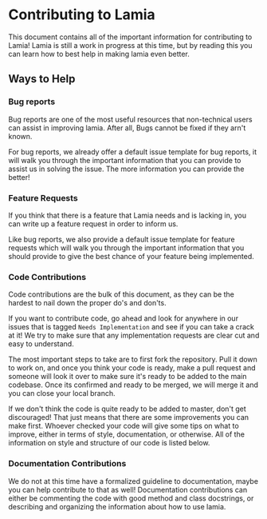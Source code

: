 # Contributing to Lamia

This document contains all of the important information for contributing to Lamia! Lamia is still a work in progress at this time, but by reading this you can learn how to best help in making lamia even better.

## Ways to Help

### Bug reports

Bug reports are one of the most useful resources that non-technical users can assist in improving lamia. After all, Bugs cannot be fixed if they arn't known.

For bug reports, we already offer a default issue template for bug reports, it will walk you through the important information that you can provide to assist us in solving the issue. The more information you can provide the better!

### Feature Requests

If you think that there is a feature that Lamia needs and is lacking in, you can write up a feature request in order to inform us. 

Like bug reports, we also provide a default issue template for feature requests which will walk you through the important information that you should provide to give the best chance of your feature being implemented.

### Code Contributions

Code contributions are the bulk of this document, as they can be the hardest to nail down the proper do's and don'ts.

If you want to contribute code, go ahead and look for anywhere in our issues that is tagged `Needs Implementation` and see if you can take a crack at it! We try to make sure that any implementation requests are clear cut and easy to understand. 

The most important steps to take are to first fork the repository. Pull it down to work on, and once you think your code is ready, make a pull request and someone will look it over to make sure it's ready to be added to the main codebase. Once its confirmed and ready to be merged, we will merge it and you can close your local branch. 

If we don't think the code is quite ready to be added to master, don't get discouraged! That just means that there are some improvements you can make first. Whoever checked your code will give some tips on what to improve, either in terms of style, documentation, or otherwise. All of the information on style and structure of our code is listed below.

### Documentation Contributions

We do not at this time have a formalized guideline to documentation, maybe you can help contribute to that as well! Documentation contributions can either be commenting the code with good method and class docstrings, or describing and organizing the information about how to use lamia.

